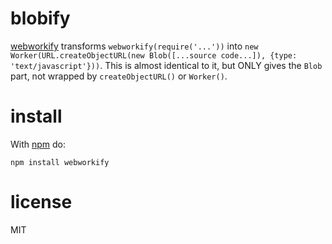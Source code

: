 # blobify

[webworkify](https://github.com/substack/webworkify) transforms `webworkify(require('...'))`
into `new Worker(URL.createObjectURL(new Blob([...source code...]), {type: 'text/javascript'}))`.  This is
almost identical to it, but ONLY gives the `Blob` part, not wrapped by `createObjectURL()` or `Worker()`.

# install

With [npm](https://npmjs.org) do:

```
npm install webworkify
```

# license

MIT
